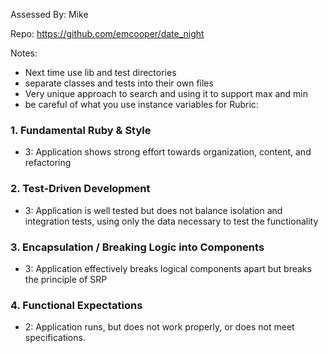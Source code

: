 Assessed By: Mike

Repo: https://github.com/emcooper/date_night

Notes:
* Next time use lib and test directories
* separate classes and tests into their own files
* Very unique approach to search and using it to support max and min
* be careful of what you use instance variables for
Rubric:

### 1. Fundamental Ruby & Style

* 3:  Application shows strong effort towards organization, content, and refactoring

### 2. Test-Driven Development

* 3: Application is well tested but does not balance isolation and integration tests, using only the data necessary to test the functionality

### 3. Encapsulation / Breaking Logic into Components

* 3: Application effectively breaks logical components apart but breaks the principle of SRP

### 4. Functional Expectations

* 2: Application runs, but does not work properly, or does not meet specifications.

